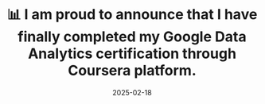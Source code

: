 ---
title: 📊 I am proud to announce that I have finally completed my Google Data Analytics certification through Coursera platform.
summary: 
date: 2025-02-18

# Featured image
# Place an image named `featured.jpg/png` in this page's folder and customize its options here.
image:
  caption: ''

authors:
  - admin

tags:
  - Data Analytics
  - R
  - SQL
  - Tableau
  - Spreadsheets
  - Statistics
---